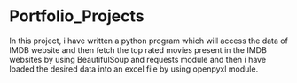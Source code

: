 # Portfolio_Projects
In this project, i have written a python program which will access the data of IMDB website and then fetch the top rated movies present in the IMDB websites
by using BeautifulSoup  and requests module and then i have loaded the desired data into an excel file by using openpyxl module.
